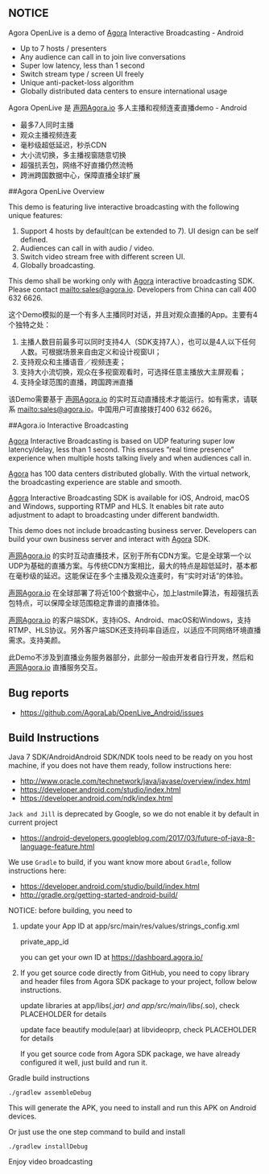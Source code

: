 ## NOTICE

Agora OpenLive is a demo of [Agora](http://www.agora.io) Interactive Broadcasting - Android

* Up to 7 hosts / presenters
* Any audience can call in to join live conversations
* Super low latency, less than 1 second
* Switch stream type / screen UI freely
* Unique anti-packet-loss algorithm
* Globally distributed data centers to ensure international usage

Agora OpenLive 是 [声网Agora.io](http://cn.agora.io) 多人主播和视频连麦直播demo - Android

* 最多7人同时主播
* 观众主播视频连麦
* 毫秒级超低延迟，秒杀CDN
* 大小流切换，多主播视窗随意切换
* 超强抗丢包，网络不好直播仍然流畅
* 跨洲跨国数据中心，保障直播全球扩展

##Agora OpenLive Overview

This demo is featuring live interactive broadcasting with the following unique features:

1. Support 4 hosts by default(can be extended to 7). UI design can be self defined.
2. Audiences can call in with audio / video.
3. Switch video stream free with different screen UI.
4. Globally broadcasting.

This demo shall be working only with [Agora](http://www.agora.io) interactive broadcasting SDK. Please contact  <mailto:sales@agora.io>. Developers from China can call 400 632 6626.

这个Demo模拟的是一个有多人主播同时对话，并且对观众直播的App。主要有4个独特之处：

1. 主播人数目前最多可以同时支持4人（SDK支持7人），也可以是4人以下任何人数。可根据场景来自由定义和设计视窗UI；
2. 支持观众和主播语音／视频连麦；
3. 支持大小流切换，观众在多视窗观看时，可选择任意主播放大主屏观看；
4. 支持全球范围的直播，跨国跨洲直播

该Demo需要基于 [声网Agora.io](http://cn.agora.io) 的实时互动直播技术才能运行。如有需求，请联系 <mailto:sales@agora.io>。中国用户可直接拨打400 632 6626。

##Agora.io Interactive Broadcasting

[Agora](http://www.agora.io) Interactive Broadcasting is based on UDP featuring super low latency/delay, less than 1 second. This ensures “real time presence” experience when multiple hosts talking lively and when audiences call in.

[Agora](http://www.agora.io) has 100 data centers distributed globally. With the virtual network, the broadcasting experience are stable and smooth.

[Agora](http://www.agora.io) Interactive Broadcasting SDK is available for iOS, Android, macOS and Windows, supporting RTMP and HLS. It enables bit rate auto adjustment to adapt to broadcasting under different bandwidth.

This demo does not include broadcasting business server. Developers can build your own business server and interact with [Agora](http://www.agora.io) SDK.

[声网Agora.io](http://cn.agora.io) 的实时互动直播技术，区别于所有CDN方案。它是全球第一个以UDP为基础的直播方案。与传统CDN方案相比，最大的特点是超低延时，基本都在毫秒级的延迟。这能保证在多个主播及观众连麦时，有“实时对话”的体验。

[声网Agora.io](http://cn.agora.io) 在全球部署了将近100个数据中心，加上lastmile算法，有超强抗丢包特点，可以保障全球范围稳定靠谱的直播体验。

[声网Agora.io](http://cn.agora.io) 的客户端SDK，支持iOS、Android、macOS和Windows，支持RTMP、HLS协议。另外客户端SDK还支持码率自适应，以适应不同网络环境直播需求。支持美颜。

此Demo不涉及到直播业务服务器部分，此部分一般由开发者自行开发，然后和 [声网Agora.io](http://cn.agora.io) 直播服务交互。


## Bug reports

* https://github.com/AgoraLab/OpenLive_Android/issues


## Build Instructions

Java 7 SDK/AndroidAndroid SDK/NDK tools need to be ready on you host machine, if you does not have them ready, follow instructions here:

* http://www.oracle.com/technetwork/java/javase/overview/index.html
* https://developer.android.com/studio/index.html
* https://developer.android.com/ndk/index.html

`Jack and Jill` is deprecated by Google, so we do not enable it by default in current project

* https://android-developers.googleblog.com/2017/03/future-of-java-8-language-feature.html

We use `Gradle` to build, if you want know more about `Gradle`, follow instructions here:

* https://developer.android.com/studio/build/index.html
* http://gradle.org/getting-started-android-build/



NOTICE: before building, you need to


1. update your App ID at app/src/main/res/values/strings_config.xml

	private_app_id

	you can get your own ID at https://dashboard.agora.io/


2. If you get source code directly from GitHub, you need to copy library and header files from Agora SDK package to your project, follow below instructions.

	update libraries at app/libs(*.jar) and app/src/main/libs(*.so), check PLACEHOLDER for details

	update face beautify module(aar) at libvideoprp, check PLACEHOLDER for details

	If you get source code from Agora SDK package, we have already configured it well, just build and run it.


Gradle build instructions

	./gradlew assembleDebug
This will generate the APK, you need to install and run this APK on Android devices.

Or just use the one step command to build and install 

	./gradlew installDebug


Enjoy video broadcasting
